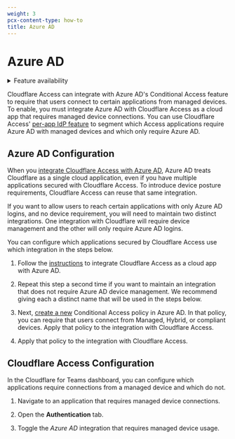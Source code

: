 ```yaml
---
weight: 3
pcx-content-type: how-to
title: Azure AD
---
```


# Azure AD

<details>
<summary>Feature availability</summary>
<div>

| Operating Systems | [WARP mode required](/connections/connect-devices/warp#warp-client-modes) | [Teams plans](https://www.cloudflare.com/teams-pricing/) |
| ----------------- | ------------------------------------------------------------------------- | -------------------------------------------------------- |
| Windows           | WARP with Gateway                                                         | All plans                                                |

</div>
</details>

Cloudflare Access can integrate with Azure AD's Conditional Access feature to require that users connect to certain applications from managed devices. To enable, you must integrate Azure AD with Cloudflare Access as a cloud app that requires managed device connections. You can use Cloudflare Access' [per-app IdP feature](/identity/idp-integration) to segment which Access applications require Azure AD with managed devices and which only require Azure AD.

## Azure AD Configuration

When you [integrate Cloudflare Access with Azure AD](https://docs.microsoft.com/en-us/azure/active-directory/manage-apps/what-is-single-sign-on), Azure AD treats Cloudflare as a single cloud application, even if you have multiple applications secured with Cloudflare Access. To introduce device posture requirements, Cloudflare Access can reuse that same integration.

If you want to allow users to reach certain applications with only Azure AD logins, and no device requirement, you will need to maintain two distinct integrations. One integration with Cloudflare will require device management and the other will only require Azure AD logins.

You can configure which applications secured by Cloudflare Access use which integration in the steps below.

1. Follow the [instructions](/identity/idp-integration/azuread) to integrate Cloudflare Access as a cloud app with Azure AD.

2. Repeat this step a second time if you want to maintain an integration that does not require Azure AD device management. We recommend giving each a distinct name that will be used in the steps below.

<!-- ![Name Providers](../../static/azuread-device/name-providers.png) -->

3. Next, [create a new](https://docs.microsoft.com/en-us/azure/active-directory/conditional-access/require-managed-devices) Conditional Access policy in Azure AD. In that policy, you can require that users connect from Managed, Hybrid, or compliant devices.
   Apply that policy to the integration with Cloudflare Access.

4. Apply that policy to the integration with Cloudflare Access.

## Cloudflare Access Configuration

In the Cloudflare for Teams dashboard, you can configure which applications require connections from a managed device and which do not.

1. Navigate to an application that requires managed device connections.

2. Open the **Authentication** tab.

3. Toggle the _Azure AD_ integration that requires managed device usage.